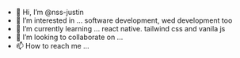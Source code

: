 - 👋 Hi, I’m @nss-justin
- 👀 I’m interested in ... software development, wed development too
- 🌱 I’m currently learning ... react native. tailwind css and vanila js
- 💞️ I’m looking to collaborate on ...
- 📫 How to reach me ...

<!---
nss-justin/nss-justin is a ✨ special ✨ repository because its `README.md` (this file) appears on your GitHub profile.
You can click the Preview link to take a look at your changes.
--->
